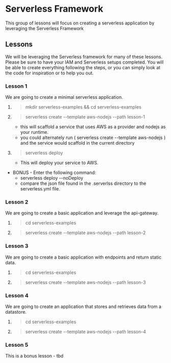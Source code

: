 # Serverless Framework
This group of lessons will focus on creating a serverless application by leveraging the Serverless Framework

## Lessons
We will be leveraging the Serverless framework for many of these lessons.  Please be sure to have your IAM and Serverless setups completed.
You will be able to create everything following the steps, or you can simply look at the code for inspiration or to help you out.

### Lesson 1
We are going to create a minimal serverless application.

1. > mkdir serverless-examples && cd serverless-examples
2. > serverless create --template aws-nodejs --path lesson-1
    * this will scaffold a service that uses AWS as a provider and nodejs as your runtime.
    * you could alternately run ( serverless create --template aws-nodejs ) and the service would scaffold in the current directory
3. > serverless deploy
    * This will deploy your service to AWS.

* BONUS - Enter the following command:  
    * serverless deploy --noDeploy
    * compare the json file found in the .serverlss directory to the serverless.yml file.

### Lesson 2
We are going to create a basic application and leverage the api-gateway.

1. > cd serverless-examples
2. > serverless create --template aws-nodejs --path lesson-2


### Lesson 3
We are going to create a basic application with endpoints and return static data.

1. > cd serverless-examples
2. > serverless create --template aws-nodejs --path lesson-3

### Lesson 4
We are going to create an application that stores and retrieves data from a datastore.

1. > cd serverless-examples
2. > serverless create --template aws-nodejs --path lesson-4

### Lesson 5
This is a bonus lesson - tbd
